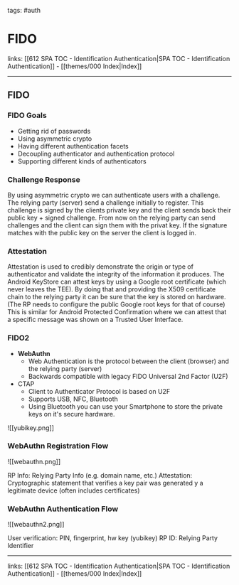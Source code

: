 tags: #auth 

# FIDO

links: [[612 SPA TOC - Identification Authentication|SPA TOC - Identification Authentication]] - [[themes/000 Index|Index]]

---

## FIDO

### FIDO Goals

- Getting rid of passwords
- Using asymmetric crypto
- Having different authentication facets
- Decoupling authenticator and authentication protocol
- Supporting different kinds of authenticators

### Challenge Response

By using asymmetric crypto we can authenticate users with a challenge. The relying party (server) send a challenge initially to register. This challenge is signed by the clients private key and the client sends back their public key + signed challenge. From now on the relying party can send challenges and the client can sign them with the privat key. If the signature matches with the public key on the server the client is logged in.

### Attestation

Attestation is used to credibly demonstrate the origin or type of authenticator and validate the integrity of the information it produces. The Android KeyStore can attest keys by using a Google root certificate (which never leaves the TEE). By doing that and providing the X509 certificate chain to the relying party it can be sure that the key is stored on hardware. (The RP needs to configure the public Google root keys for that of course) This is similar for Android Protected Confirmation where we can attest that a specific message was shown on a Trusted User Interface.

### FIDO2

- **WebAuthn**
	- Web Authentication is the protocol between the client (browser) and the relying party (server)
	- Backwards compatible with legacy FIDO Universal 2nd Factor (U2F)
- CTAP
	- Client to Authenticator Protocol is based on U2F
	- Supports USB, NFC, Bluetooth
	- Using Bluetooth you can use your Smartphone to store the private keys on it's secure hardware. 

![[yubikey.png]]

### WebAuthn Registration Flow

![[webauthn.png]]

RP Info: Relying Party Info (e.g. domain name, etc.)
Attestation: Cryptographic statement that verifies a key pair was generated y a legitimate device (often includes certificates)


### WebAuthn Authentication Flow

![[webauthn2.png]]

User verification: PIN, fingerprint, hw key (yubikey)
RP ID: Relying Party Identifier

---
links: [[612 SPA TOC - Identification Authentication|SPA TOC - Identification Authentication]] - [[themes/000 Index|Index]]